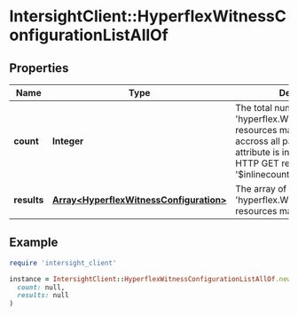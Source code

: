 # IntersightClient::HyperflexWitnessConfigurationListAllOf

## Properties

| Name | Type | Description | Notes |
| ---- | ---- | ----------- | ----- |
| **count** | **Integer** | The total number of &#39;hyperflex.WitnessConfiguration&#39; resources matching the request, accross all pages. The &#39;Count&#39; attribute is included when the HTTP GET request includes the &#39;$inlinecount&#39; parameter. | [optional] |
| **results** | [**Array&lt;HyperflexWitnessConfiguration&gt;**](HyperflexWitnessConfiguration.md) | The array of &#39;hyperflex.WitnessConfiguration&#39; resources matching the request. | [optional] |

## Example

```ruby
require 'intersight_client'

instance = IntersightClient::HyperflexWitnessConfigurationListAllOf.new(
  count: null,
  results: null
)
```

